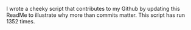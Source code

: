 I wrote a cheeky script that contributes to my Github by updating this ReadMe to illustrate why more than commits matter. This script has run 1352 times.